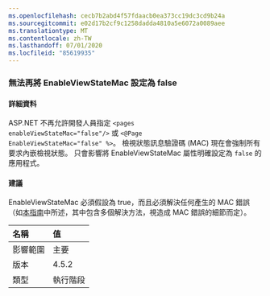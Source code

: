 ```yaml
---
ms.openlocfilehash: cecb7b2abd4f57fdaacb0ea373cc19dc3cd9b24a
ms.sourcegitcommit: e02d17b2cf9c1258dadda4810a5e6072a0089aee
ms.translationtype: MT
ms.contentlocale: zh-TW
ms.lasthandoff: 07/01/2020
ms.locfileid: "85619935"
---
```

### <a name="no-longer-able-to-set-enableviewstatemac-to-false"></a>無法再將 EnableViewStateMac 設定為 false

#### <a name="details"></a>詳細資料

ASP.NET 不再允許開發人員指定 <code>&lt;pages enableViewStateMac=&quot;false&quot;/&gt;</code> 或 <code>&lt;@Page EnableViewStateMac=&quot;false&quot; %&gt;</code>。 檢視狀態訊息驗證碼 (MAC) 現在會強制所有要求內嵌檢視狀態。 只會影響將 EnableViewStateMac 屬性明確設定為 <code>false</code> 的應用程式。

#### <a name="suggestion"></a>建議

EnableViewStateMac 必須假設為 true，而且必須解決任何產生的 MAC 錯誤（如[本指南](https://support.microsoft.com/kb/2915218)中所述，其中包含多個解決方法，視造成 MAC 錯誤的細節而定）。

| 名稱    | 值       |
|:--------|:------------|
| 影響範圍   |主要|
|版本|4.5.2|
|類型|執行階段|
